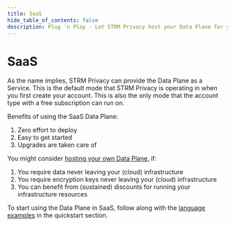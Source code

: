 ```yaml
---
title: SaaS
hide_table_of_contents: false
description: Plug 'n Play - Let STRM Privacy host your Data Plane for you.
---
```


# SaaS

As the name implies, STRM Privacy can provide the Data Plane as a Service. This is the default mode that STRM Privacy
is operating in when you first create your account. This is also the only mode that the account type with a free
subscription can run on.

Benefits of using the SaaS Data Plane:
1. Zero effort to deploy
2. Easy to get started
3. Upgrades are taken care of

You might consider [hosting your own Data Plane](./02-ccd.md), if:
1. You require data never leaving your (cloud) infrastructure
2. You require encryption keys never leaving your (cloud) infrastructure
3. You can benefit from (sustained) discounts for running your infrastructure resources

To start using the Data Plane in SaaS, follow along with the [language examples](docs/03-quickstart/01-streaming/03-sending-data/01-language-examples.md) in the quickstart section.  
